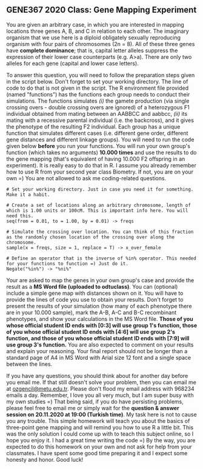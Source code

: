 ## GENE367 2020 Class: Gene Mapping Experiment ##
You are given an arbitrary case, in which you are interested in mapping locations three genes A, B, and C in relation to each other. The imaginary organism that we use here is a diploid obligately sexually reproducing organism with four pairs of chromosomes (2n = 8). All of these three genes have  **complete dominance**; that is, capital letter alleles suppress the expression of their lower case counterparts (e.g. A>a). There are only two alleles for each gene (capital and lower case letters). 

To answer this question, you will need to follow the preparation steps given in the script below. Don't forget to set your working directory. The line of code to do that is not given in the script. The R environment file provided (named "functions") has the functions each group needs to conduct their simulations. The functions simulates *(i)* the gamete production (via single crossing overs - double crossing overs are ignored) of a heterozygous F1 individual obtained from mating between an AABBCC and aabbcc, *(ii)* its mating with a recessive parental individual (i.e. the backcross), and it gives the phenotype of the resulting F2 individual. Each group has a unique function that simulates different cases (i.e. different gene order, different gene distances and different linkage groups). You will need to run the code given below **before** you run your functions. You will run your own group's function (which takes no arguments) **10.000 times** and use the results to do the gene mapping (that's equivalent of having 10.000 F2 offspring in an experiment). It is really easy to do that in R. I assume you already remember how to use R from your second year class Biometry. If not, you are on your own =) You are not allowed to ask me coding-related questions. 

```{r}
# Set your working directory. Just in case you need it for something. Make it a habit.

# Create a set of locations along an arbitrary chromosome, length of which is 1.00 units or 100cM. This is important info here. You will need this.  
seq(from = 0.01, to = 1.00, by = 0.01) -> freqs

# Simulate the crossing over location. You can think of this fraction as the randomly chosen location of the crossing over along the chromosome.
sample(x = freqs, size = 1, replace = T) -> x_over_female

# Define an operator that is the inverse of %in% operator. This needed for your functions to function =) Just do it. 
Negate("%in%") -> "%ni%"
```

Your are asked to map the genes in your own group's case and provide the result as a **MS Word file (uploaded to odtuclass)**. You can (optional) include a simple gene map with distances shown on it. You will have to provide the lines of code you use to obtain your results. Don't forget to present the results of your simulation (how many of each phenotype there are in your 10.000 sample), mark the A-B, A-C and B-C recombinant phenotypes, and show your calculations in the MS Word file. **Those of you whose official student ID ends with [0:3] will use group 1's function, those of you whose official student ID ends with [4:6] will use group 2's function, and those of you whose official student ID ends with [7:9] will use group 3's function.** You are also expected to comment on your results and explain your reasoning. Your final report should not be longer than a standard page of A4 in MS Word with Arial size 12 font and a single space between the lines. 

If you have any questions, you should think about for another day before you email me. If that still doesn't solve your problem, then you can email me at ozgencil@metu.edu.tr. Please don't flood my email address with 968234 emails a day. Remember, I love you all very much, but I am super busy with my own studies =) That being said, if you do have persisting problems, please feel free to email me or simply wait for the **question & answer session on 20.11.2020 at 19:00 (Turkish time)**. My task here is not to cause you any trouble. This simple homework will teach you about the basics of three-point gene mapping and will remind you how to use R a little bit. This was the only solution I could come up with to teach this subject online, so I hope you enjoy it. I had a great time writing the code =) By the way, you are expected to do this homework on your own and not ask for help from your classmates. I have spent some good time preparing it and I expect some honesty and honor. Good luck! 
